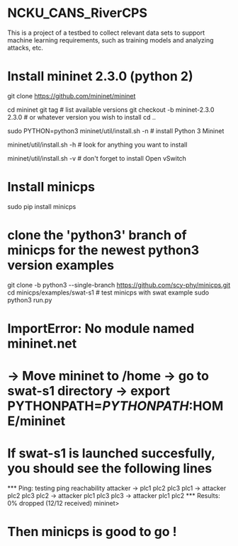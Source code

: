# NCKU_CANS_RiverCPS
This is a project of a testbed to collect relevant data sets to support machine learning requirements, such as training models and analyzing attacks, etc.

# Install mininet 2.3.0 (python 2)

git clone https://github.com/mininet/mininet

cd mininet
git tag  # list available versions
git checkout -b mininet-2.3.0 2.3.0  # or whatever version you wish to install
cd ..

sudo PYTHON=python3 mininet/util/install.sh -n   # install Python 3 Mininet

mininet/util/install.sh -h # look for anything you want to install

mininet/util/install.sh -v # don't forget to install Open vSwitch

# Install minicps

sudo pip install minicps
# clone the 'python3' branch of minicps for the newest python3 version examples
git clone -b python3 --single-branch https://github.com/scy-phy/minicps.git 
cd minicps/examples/swat-s1 # test minicps with swat example
sudo python3 run.py

# ImportError: No module named mininet.net 
# -> Move mininet to /home -> go to swat-s1 directory -> export PYTHONPATH=$PYTHONPATH:$HOME/mininet
# If swat-s1 is launched succesfully, you should see the following lines

*** Ping: testing ping reachability
attacker -> plc1 plc2 plc3 
plc1 -> attacker plc2 plc3 
plc2 -> attacker plc1 plc3 
plc3 -> attacker plc1 plc2 
*** Results: 0% dropped (12/12 received)
mininet> 

# Then minicps is good to go !
